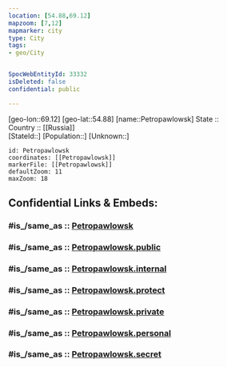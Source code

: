 ```yaml
---
location: [54.88,69.12] 
mapzoom: [7,12] 
mapmarker: city 
type: City
tags:
- geo/City


SpocWebEntityId: 33332
isDeleted: false
confidential: public

---
```

[geo-lon::69.12] 
[geo-lat::54.88] 
[name::Petropawlowsk] 
State ::  
Country :: [[Russia]]  
[StateId::] 
[Population::] 
[Unknown::] 


```leaflet
id: Petropawlowsk
coordinates: [[Petropawlowsk]] 
markerFile: [[Petropawlowsk]] 
defaultZoom: 11 
maxZoom: 18
```


## Confidential Links & Embeds: 

### #is_/same_as :: [Petropawlowsk](/_Standards/Earth/Continent/Asia/Asia~Central/Kazakhstan/Counties/North_Kazakhstan/City/Petropawlowsk.md) 

### #is_/same_as :: [Petropawlowsk.public](/_public/Earth/Continent/Asia/Asia~Central/Kazakhstan/Counties/North_Kazakhstan/City/Petropawlowsk.public.md) 

### #is_/same_as :: [Petropawlowsk.internal](/_internal/Earth/Continent/Asia/Asia~Central/Kazakhstan/Counties/North_Kazakhstan/City/Petropawlowsk.internal.md) 

### #is_/same_as :: [Petropawlowsk.protect](/_protect/Earth/Continent/Asia/Asia~Central/Kazakhstan/Counties/North_Kazakhstan/City/Petropawlowsk.protect.md) 

### #is_/same_as :: [Petropawlowsk.private](/_private/Earth/Continent/Asia/Asia~Central/Kazakhstan/Counties/North_Kazakhstan/City/Petropawlowsk.private.md) 

### #is_/same_as :: [Petropawlowsk.personal](/_personal/Earth/Continent/Asia/Asia~Central/Kazakhstan/Counties/North_Kazakhstan/City/Petropawlowsk.personal.md) 

### #is_/same_as :: [Petropawlowsk.secret](/_secret/Earth/Continent/Asia/Asia~Central/Kazakhstan/Counties/North_Kazakhstan/City/Petropawlowsk.secret.md)

